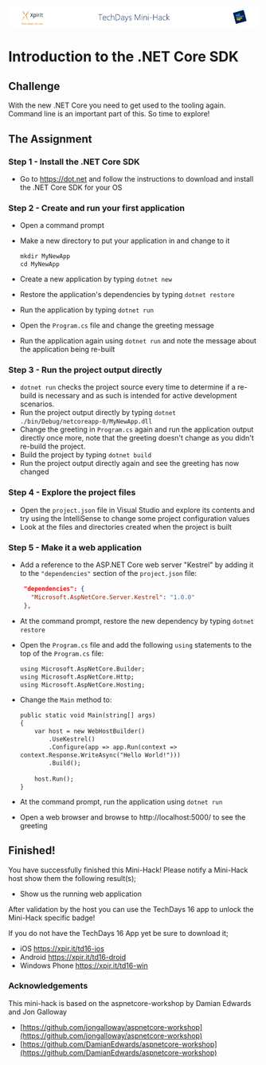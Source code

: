![Xpirit TechDays MiniHack Banner](../HackBanner-s.png)
# Introduction to the .NET Core SDK #

## Challenge ##
With the new .NET Core you need to get used to the tooling again. Command line is an important part of this. So time to explore!

## The Assignment ##

### Step 1 - Install the .NET Core SDK ###
- Go to https://dot.net and follow the instructions to download and install the .NET Core SDK for your OS

### Step 2 - Create and run your first application ###
- Open a command prompt
- Make a new directory to put your application in and change to it

   ```
   mkdir MyNewApp
   cd MyNewApp
   ```
- Create a new application by typing `dotnet new`
- Restore the application's dependencies by typing `dotnet restore`
- Run the application by typing `dotnet run`
- Open the `Program.cs` file and change the greeting message
- Run the application again using `dotnet run` and note the message about the application being re-built

### Step 3 - Run the project output directly ###
- `dotnet run` checks the project source every time to determine if a re-build is necessary and as such is intended for active development scenarios.
- Run the project output directly by typing `dotnet ./bin/Debug/netcoreapp-0/MyNewApp.dll`
- Change the greeting in `Program.cs` again and run the application output directly once more, note that the greeting doesn't change as you didn't re-build the project.
- Build the project by typing `dotnet build`
- Run the project output directly again and see the greeting has now changed 

### Step 4 - Explore the project files ###
- Open the `project.json` file in Visual Studio and explore its contents and try using the IntelliSense to change some project configuration values
- Look at the files and directories created when the project is built

### Step 5 - Make it a web application ###
- Add a reference to the ASP.NET Core web server "Kestrel" by adding it to the `"dependencies"` section of the `project.json` file:
   
   ```json
    "dependencies": {
      "Microsoft.AspNetCore.Server.Kestrel": "1.0.0"
    },   
   ```

- At the command prompt, restore the new dependency by typing `dotnet restore`
- Open the `Program.cs` file and add the following `using` statements to the top of the `Program.cs` file:

   ```CSharp
   using Microsoft.AspNetCore.Builder;
   using Microsoft.AspNetCore.Http;
   using Microsoft.AspNetCore.Hosting;
   ```
- Change the `Main` method to:

   ```CSharp
   public static void Main(string[] args)
   {
       var host = new WebHostBuilder()
           .UseKestrel()
           .Configure(app => app.Run(context => context.Response.WriteAsync("Hello World!")))
           .Build();

       host.Run();
   }
   ```
- At the command prompt, run the application using `dotnet run`
- Open a web browser and browse to http://localhost:5000/ to see the greeting


## Finished! ##
You have successfully finished this Mini-Hack! Please notify a Mini-Hack host show them the following result(s);

- Show us the running web application

After validation by the host you can use the TechDays 16 app to unlock the Mini-Hack specific badge!

If you do not have the TechDays 16 App yet be sure to download it;
- iOS <https://xpir.it/td16-ios>
- Android <https://xpir.it/td16-droid>
- Windows Phone <https://xpir.it/td16-win>

### Acknowledgements ###
This mini-hack is based on the aspnetcore-workshop by Damian Edwards and Jon Galloway 

- [https://github.com/jongalloway/aspnetcore-workshop](https://github.com/jongalloway/aspnetcore-workshop)
- [https://github.com/DamianEdwards/aspnetcore-workshop](https://github.com/DamianEdwards/aspnetcore-workshop)